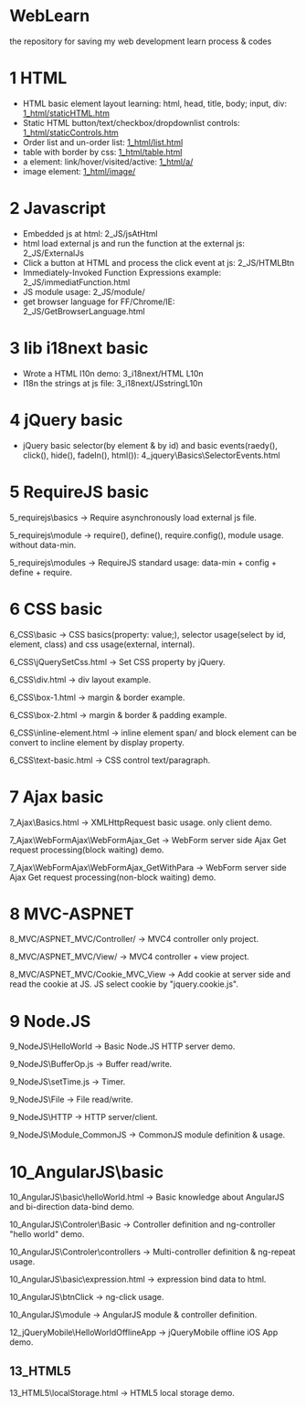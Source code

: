 WebLearn
========

the repository for saving my web development learn process & codes

# 1 HTML

* HTML basic element layout learning: html, head, title, body; input, div: [1_html/staticHTML.htm](https://github.com/ybdesire/WebLearn/blob/master/1_html/staticHTML.htm)
* Static HTML button/text/checkbox/dropdownlist controls: [1_html/staticControls.htm](https://github.com/ybdesire/WebLearn/blob/master/1_html/staticControls.htm)
* Order list and un-order list: [1_html/list.html](https://github.com/ybdesire/WebLearn/blob/master/1_html/list.html)
* table with border by css: [1_html/table.html](https://github.com/ybdesire/WebLearn/blob/master/1_html/table.html)
* a element: link/hover/visited/active: [1_html/a/](https://github.com/ybdesire/WebLearn/tree/master/1_html/a)
* image element: [1_html/image/](https://github.com/ybdesire/WebLearn/tree/master/1_html/image)


# 2 Javascript

* Embedded js at html: 2_JS/jsAtHtml
* html load external js and run the function at the external js: 2_JS/ExternalJs
* Click a button at HTML and process the click event at js: 2_JS/HTMLBtn
* Immediately-Invoked Function Expressions example: 2_JS/immediatFunction.html
* JS module usage: 2_JS/module/
* get browser language for FF/Chrome/IE: 2_JS/GetBrowserLanguage.html


# 3 lib i18next basic

* Wrote a HTML l10n demo: 3_i18next/HTML L10n
* I18n the strings at js file: 3_i18next/JSstringL10n


# 4 jQuery basic

* jQuery basic selector(by element & by id) and basic events(raedy(), click(), hide(), fadeIn(), html()): 4_jquery\Basics\SelectorEvents.html


# 5 RequireJS basic


5_requirejs\basics
-> Require asynchronously load external js file.

5_requirejs\module
-> require(), define(), require.config(), module usage. without data-min.

5_requirejs\modules
-> RequireJS standard usage: data-min + config + define + require.


# 6 CSS basic


6_CSS\basic
-> CSS basics(property: value;), selector usage(select by id, element, class) and css usage(external, internal).

6_CSS\jQuerySetCss.html
-> Set CSS property by jQuery.

6_CSS\div.html
-> div layout example.

6_CSS\box-1.html
-> margin & border example.

6_CSS\box-2.html
-> margin & border & padding example.

6_CSS\inline-element.html
-> inline element span/ and block element can be convert to incline element by display property.

6_CSS\text-basic.html
-> CSS control text/paragraph.


# 7 Ajax basic


7_Ajax\Basics.html
-> XMLHttpRequest basic usage. only client demo.

7_Ajax\WebFormAjax\WebFormAjax_Get
-> WebForm server side Ajax Get request processing(block waiting) demo.

7_Ajax\WebFormAjax\WebFormAjax_GetWithPara
-> WebForm server side Ajax Get request processing(non-block waiting) demo.


# 8 MVC-ASPNET


8_MVC/ASPNET_MVC/Controller/
-> MVC4 controller only project.

8_MVC/ASPNET_MVC/View/
-> MVC4 controller + view project.

8_MVC/ASPNET_MVC/Cookie_MVC_View
-> Add cookie at server side and read the cookie at JS. JS select cookie by "jquery.cookie.js".


# 9 Node.JS


9_NodeJS\HelloWorld
-> Basic Node.JS HTTP server demo. 

9_NodeJS\BufferOp.js
-> Buffer read/write.

9_NodeJS\setTime.js
-> Timer.

9_NodeJS\File
-> File read/write.

9_NodeJS\HTTP
-> HTTP server/client.

9_NodeJS\Module_CommonJS
-> CommonJS module definition & usage.


# 10_AngularJS\basic


10_AngularJS\basic\helloWorld.html
-> Basic knowledge about AngularJS and bi-direction data-bind demo.

10_AngularJS\Controler\Basic
-> Controller definition and ng-controller "hello world" demo.

10_AngularJS\Controler\controllers
-> Multi-controller definition & ng-repeat usage.

10_AngularJS\basic\expression.html
-> expression bind data to html.

10_AngularJS\btnClick
-> ng-click usage.

10_AngularJS\module
-> AngularJS module & controller definition.

12_jQueryMobile\HelloWorldOfflineApp
-> jQueryMobile offline iOS App demo.

13_HTML5
--------
13_HTML5\localStorage.html
-> HTML5 local storage demo.
